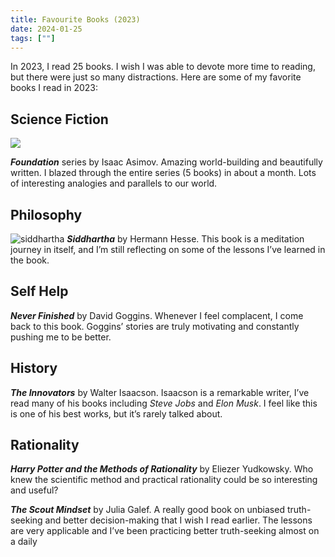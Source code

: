 ```yaml
---
title: Favourite Books (2023)  
date: 2024-01-25
tags: [""]
---
```


In 2023, I read 25 books. I wish I was able to devote more time to reading, but there were just so many distractions. Here are some of my favorite books I read in 2023:

## Science Fiction

![](https://lh3.googleusercontent.com/pw/ABLVV863wLxrPaYLk7XrTU30xuguU3m-w3gLpn8bKllH7yrQG072SH38LQjLbeD9WbC1rAv0CVmi7TWpFIdKW8Nde3FDwo_Es-Z8L4OrPeSvaujU2N32t-yrtuKLXRpOZjXNZqeExizTVzxXuDR2qPQxaYGu0cDCj8HYLv3wdeYiQkYaXx8SaL4C3muHpeVGAxysjr_lImsI2Xg3rJ1WFALG5EFG0jW06ddfuNmtkulIz5CHOWybAn7rbIntzmppKbfflw9WHkFOdAQV3Fx7YvihWjiUXII1KlITaivwpLdpRJ2u6BseWnStU4xaElCqIia2cUERGyiGRdy2SBEd0MUxOyS_pFrCP9lH7V93c6qyLsTXEU1ISCwjjQ-4q9Mj-D-y2qJ4WLwVrJUY4VfvyqG1xFuIOI2YBGysXB8sPSiOXo4zRvptszJk0hnhF-1HL1e6upH3he8AnYyt4DYwPbldSfr5U3q35FqWIfF8tmKFRm6d0qvurAd0clKvPSGv08xvFwc1Jnrsvqw-VqmbVaCPgODkd0FGYa-vo9xfOl2a_dtr-GSLwz7Y6ao6M-RWgN0JaMRpmNQFfwE9HJKVSjRc6GgBNlUUVCCES0BTK47SvNuLEFW4SDf4jGPEg4ft4__p-OUOkdBMFJ4S6l4v7NkggSM_-QjXeDt0ap4elP6Vlq9crQxRC0fh_qmrqOI4Ck1rOQiFgU_8NOw_dqkWq76dwEOk33s68ipcYPOxF2LOQb9OhcFaKcfJpExzrNtsFmRaO9RB9bE8SoRzUcoRX3axWo0TugCFTGe3XRSSCpADx8qaWtJclwq8mTkKgdvArSJZi9ahl1QYRAzAXUsZqAIBQ6WrGiUI0fH2G-igYmMBTUpPDHtnSoo6H00o_nuj3H11AeFIOyKGzNNECkCv-mgKcRED-A=w2258-h1694-s-no?authuser=0)

**_Foundation_** series by Isaac Asimov. Amazing world-building and beautifully written. I blazed through the entire series (5 books) in about a month. Lots of interesting analogies and parallels to our world.

## Philosophy
![siddhartha](/images/posts/siddhartha.png)
**_Siddhartha_** by Hermann Hesse. This book is a meditation journey in itself, and I’m still reflecting on some of the lessons I’ve learned in the book.

## Self Help
**_Never Finished_** by David Goggins. Whenever I feel complacent, I come back to this book. Goggins’ stories are truly motivating and constantly pushing me to be better.

## History
**_The Innovators_** by Walter Isaacson. Isaacson is a remarkable writer, I’ve read many of his books including _Steve Jobs_ and _Elon Musk_. I feel like this is one of his best works, but it’s rarely talked about.

## Rationality
**_Harry Potter and the Methods of Rationality_** by Eliezer Yudkowsky. Who knew the scientific method and practical rationality could be so interesting and useful?

**_The Scout Mindset_** by Julia Galef. A really good book on unbiased truth-seeking and better decision-making that I wish I read earlier. The lessons are very applicable and I’ve been practicing better truth-seeking almost on a daily
